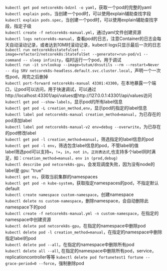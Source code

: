 `kubectl get pod netcorek8s-bdznl -o yaml`，获取一个pod的完整的yaml  
`kubectl explain pods`，当创建一个pod时，可以使用explain辅助查找字段  
`kubectl explain pods.spec`，当创建一个pod时，可以使用explain辅助查找字段，指定子级  
`kubectl create -f netcorek8s-manual.yml`，通过yaml文件创建资源  
`kubectl logs netcorek8s-manual`，查看pod的日志，注意Container的日志会每天自动滚动记录，或者达到10M时滚动记录，kubectl logs只显示最后一次的日志  
`kubectl run netcorek8sstatefulset --image=refactor2/netcorek8s:StatefulSet --generator=run-pod/v1 --command -- sleep infinity`，临时运行一个pod，用于调试  
`kubectl run -it srvlookup --image=tutum/dnsutils --rm --restart=Never -- dig SRV netcorek8s-headless.default.svc.cluster.local`，声明一个一次性pod，用完之后删掉  
`kubectl port-forward netcorek8s-manual 43301:43300`，在本地暴露一个端口，让pod可以访问，用于快速调试，可以通过http://localhost:43301/api/values或http://127.0.0.1:43301/api/values访问  
`kubectl get pod --show-labels`，显示pod的所有label信息  
`kubectl get pod -L creation_method,env`，显示pod的指定的label信息  
`kubectl label pod netcorek8s-manual creation_method=manual`，为已存在的pod添加label  
`kubectl label pod netcorek8s-manual-v2 env=debug --overwrite`，为已存在的pod修改label  
`kubectl get pod -l creation_method=manual`，筛选指定的label信息的pod  
`kubectl get pod -l env`，筛选包含label信息的pod，不管label的值  
label筛选pod可以支持`=`，`!=`，`in`，`not in`，`正则表达式`,也支持多个label同时满足，如：`creation_method=manual，env in (prod,debug)`  
`kubectl describe pod netcorek8s-gpu`，会发现调度失败，因为没有node的label是 gpu: "true"  
`kubectl get ns`，获取当前集群的namespaces  
`kubectl get pod -n kube-system`，获取指定namespaces的pod，不指定默认default  
`kubectl create namespace custom-namespace`，创建namespace  
`kubectl delete ns custom-namespace`，删除namespace，会自动删除此namespace下的pod  
`kubectl create -f netcorek8s-manual.yml -n custom-namespace`，在指定的namespace中创建资源  
`kubectl delete pod netcorek8s-gpu`，在指定的namespace中删除pod  
`kubectl delete pod -l creation_method=manual`，在指定的namespace中删除指定label的pod  
`kubectl delete pod --all`，在指定的namespace中删除所有pod  
`kubectl delete all --all`, 在指定的namespace中删除所有pod，service，replicationcontroller等等 
`kubectl delete pod fortunetest1 fortune --grace-period=0 --force`，强制删除pod






